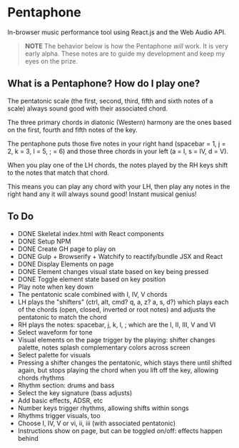 # Pentaphone
In-browser music performance tool using React.js and the Web Audio API.

> **NOTE** The behavior below is how the Pentaphone *will* work. It is very early alpha. These notes are to guide my development and keep my eyes on the prize.

## What is a Pentaphone? How do I play one?

The pentatonic scale (the first, second, third, fifth and sixth notes of a scale) always sound good with their associated chord.

The three primary chords in diatonic (Western) harmony are the ones based on the first, fourth and fifth notes of the key.

The pentaphone puts those five notes in your right hand (spacebar = 1, j = 2, k = 3, l = 5, ; = 6) and those three chords in your left (a = I, s = IV, d = V).

When you play one of the LH chords, the notes played by the RH keys shift to the notes that match that chord.

This means you can play any chord with your LH, then play any notes in the right hand any it will always sound good! Instant musical genius!

## To Do

* DONE Skeletal index.html with React components
* DONE Setup NPM
* DONE Create GH page to play on
* DONE Gulp + Browserify + Watchify to reactify/bundle JSX and React
* DONE Display Elements on page
* DONE Element changes visual state based on key being pressed
* DONE Toggle element state based on key position
* Play note when key down
* The pentatonic scale combined with I, IV, V chords
* LH plays the "shifters" (ctrl, alt, cmd? q, a, z? a, s, d?) which plays each of the chords (open, closed, inverted or root notes) and adjusts the pentatonic to match the chord
* RH plays the notes: spacebar, j, k, l, ; which are the I, II, III, V and VI
* Select waveform for tone
* Visual elements on the page trigger by the playing: shifter changes palette, notes splash complementary colors across screen
* Select palette for visuals
* Pressing a shifter changes the pentatonic, which stays there until shifted again, but stops playing the chord when you lift off the key, allowing chords rhythms
* Rhythm section: drums and bass
* Select the key signature (bass adjusts)
* Add basic effects, ADSR, etc
* Number keys trigger rhythms, allowing shifts within songs
* Rhythms trigger visuals, too
* Choose I, IV, V or vi, ii, iii (with associated pentatonic)
* Instructions show on page, but can be toggled on/off: effects happen behind